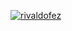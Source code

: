 [![rivaldofez](https://app.circleci.com/pipelines/github/rivaldofez/vogames.svg?style=svg)](https://app.circleci.com/pipelines/github/rivaldofez/vogames)